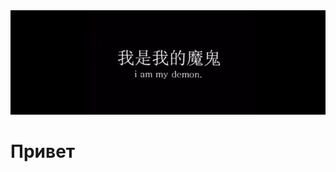 <div align="center">
  <img src="https://github.com/Art1ord/Art1ord/blob/main/assets/image.jpg">
</div>

# Привет
